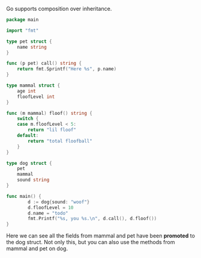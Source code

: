 Go supports composition over inheritance.

```go
package main

import "fmt"

type pet struct {
    name string
}

func (p pet) call() string {
    return fmt.Sprintf("Here %s", p.name)
}

type mammal struct {
    age int
    floofLevel int
}

func (m mammal) floof() string {
    switch {
    case m.floofLevel < 5:
        return "lil floof"
    default:
        return "total floofball"
    }
}

type dog struct {
    pet
    mammal
    sound string
}

func main() {
        d := dog{sound: "woof"}
        d.floofLevel = 10
        d.name = "todo"
        fmt.Printf("%s, you %s.\n", d.call(), d.floof())
}
```

Here we can see all the fields from mammal and pet have been **promoted** to the dog struct. Not only this, but you can also use the methods from mammal and pet on dog.
